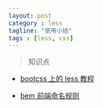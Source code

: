```yaml
---
layout: post
category : less
tagline: "使用小结"
tags : [less, css]
---
```


> 知识点

* [bootcss 上的 less 教程](http://www.bootcss.com/p/lesscss/)

* [bem 前端命名规则](http://getbem.com/introduction/)
